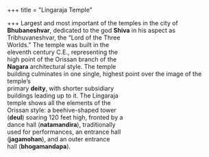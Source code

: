 +++
title = "Lingaraja Temple"

+++
Largest and most important of the temples in the city of **Bhubaneshvar**, dedicated to the god **Shiva** in his aspect as  
Tribhuvaneshvar, the “Lord of the Three  
Worlds.” The temple was built in the  
eleventh century C.E., representing the  
high point of the Orissan branch of the  
**Nagara** architectural style. The temple  
building culminates in one single, highest point over the image of the temple’s  
primary **deity**, with shorter subsidiary  
buildings leading up to it. The Lingaraja  
temple shows all the elements of the  
Orissan style: a beehive-shaped tower  
(**deul**) soaring 120 feet high, fronted by a  
dance hall (**natamandira**), traditionally  
used for performances, an entrance hall  
(**jagamohan**), and an outer entrance  
hall (**bhogamandapa**).